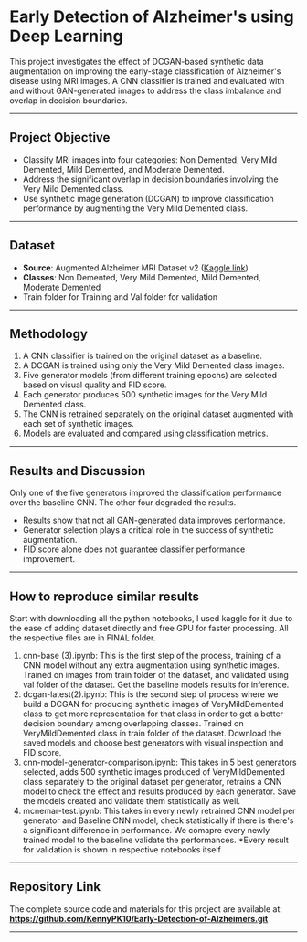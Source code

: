 # Early Detection of Alzheimer's using Deep Learning

This project investigates the effect of DCGAN-based synthetic data augmentation on improving the early-stage classification of Alzheimer's disease using MRI images. A CNN classifier is trained and evaluated with and without GAN-generated images to address the class imbalance and overlap in decision boundaries.

---

## Project Objective

- Classify MRI images into four categories: Non Demented, Very Mild Demented, Mild Demented, and Moderate Demented.
- Address the significant overlap in decision boundaries involving the Very Mild Demented class.
- Use synthetic image generation (DCGAN) to improve classification performance by augmenting the Very Mild Demented class.

---

## Dataset

- **Source**: Augmented Alzheimer MRI Dataset v2 ([Kaggle link](https://www.kaggle.com/datasets/uraninjo/augmented-alzheimer-mri-dataset-v2))
- **Classes**: Non Demented, Very Mild Demented, Mild Demented, Moderate Demented
- Train folder for Training and Val folder for validation

---

## Methodology

1. A CNN classifier is trained on the original dataset as a baseline.
2. A DCGAN is trained using only the Very Mild Demented class images.
3. Five generator models (from different training epochs) are selected based on visual quality and FID score.
4. Each generator produces 500 synthetic images for the Very Mild Demented class.
5. The CNN is retrained separately on the original dataset augmented with each set of synthetic images.
6. Models are evaluated and compared using classification metrics.

---

## Results and Discussion

Only one of the five generators improved the classification performance over the baseline CNN. The other four degraded the results.
- Results show that not all GAN-generated data improves performance.
- Generator selection plays a critical role in the success of synthetic augmentation.
- FID score alone does not guarantee classifier performance improvement.

---

## How to reproduce similar results

Start with downloading all the python notebooks, I used kaggle for it due to the ease of adding dataset directly and free GPU for faster processing. All the respective files are in FINAL folder.
1. cnn-base (3).ipynb: This is the first step of the process, training of a CNN model without any extra augmentation using synthetic images. Trained on images from train folder of the dataset, and validated using val folder of the dataset. Get the baseline models results for inference.
2. dcgan-latest(2).ipynb: This is the second step of process where we build a DCGAN for producing synthetic images of VeryMildDemented class to get more representation for that class in order to get a better decision boundary among overlapping classes. Trained on VeryMildDemented class in train folder of the dataset. Download the saved models and choose best generators with visual inspection and FID score.
3. cnn-model-generator-comparison.ipynb: This takes in 5 best generators selected, adds 500 synthetic images produced of VeryMildDemented class separately to the original dataset per generator, retrains a CNN model to check the effect and results produced by each generator. Save the models created and validate them statistically as well.
4. mcnemar-test.ipynb: This takes in every newly retrained CNN model per generator and Baseline CNN model, check statistically if there is there's a significant difference in performance. We comapre every newly trained model to the baseline validate the performances.
*Every result for validation is shown in respective notebooks itself

---

## Repository Link

The complete source code and materials for this project are available at:  
**https://github.com/KennyPK10/Early-Detection-of-Alzheimers.git**

---
